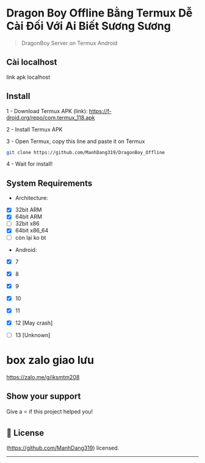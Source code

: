 # Dragon Boy Offline Bằng Termux Dễ Cài Đối Với Ai Biết Sương Sương


 
> DragonBoy Server on Termux Android


## Cài localhost 
link apk localhost 
## Install
 
1 - Download Termux APK (link): 
https://f-droid.org/repo/com.termux_118.apk

2 - Install Termux APK

3 - Open Termux, copy this line and paste it on Termux

```bash
git clone https://github.com/ManhDang319/DragonBoy_Offline
```

4 - Wait for install!
 

## System Requirements
- Architecture:
- [x] 32bit ARM
- [x] 64bit ARM
- [ ] 32bit x86
- [x] 64bit x86_64
- [ ] còn lại ko bt

- Android:
- [x] 7
- [x] 8
- [x] 9
- [x] 10
- [x] 11
- [x] 12 [May crash]
- [ ] 13 [Unknown]



# box zalo giao lưu 

https://zalo.me/g/iksmtm208
## Show your support

Give a ⭐️ if this project helped you!

## 📝 License

(https://github.com/ManhDang319) licensed.

***
